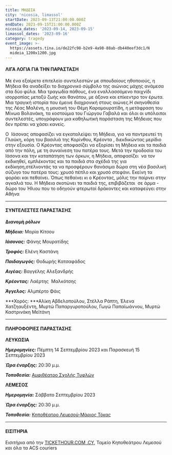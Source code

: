 ```yaml
---
title: ΜΗΔΕΙΑ
city: 'nicosia, limassol'
startDate: 2023-09-13T21:00:00.000Z
endDate: 2023-09-15T21:00:00.000Z
nicosia_dates: '2023-09-14, 2023-09-15'
limassol_dates: '2023-09-16'
category: tragedy
event_image: >-
  https://assets.tina.io/de22fc98-b2e9-4a98-88ab-db440eef3dc1/Ν
  mideia_1200x1200.jpg
---
```


#### ΛΙΓΑ ΛΟΓΙΑ ΓΙΑ ΤΗΝ ΠΑΡΑΣΤΑΣΗ

Με ένα εξαίρετο επιτελείο συντελεστών με σπουδαίους ηθοποιούς, η Μήδεια
θα αναδείξει το διαχρονικό σύμβολο της αιώνιας μάχης ανάμεσα στα δύο φύλα. Μια τραγωδία πάθους, ένα εναλλασσόμενο παιχνίδι ισορροπίας μεταξύ ζωής και θανάτου, με άξονα και επίκεντρο τον έρωτα.  Μια τραγική ιστορία που έμεινε διαχρονική στους αιώνες.Η σκηνοθεσία της Λέας Μαλένη, η μουσική του Θέμη Καραμουρατίδη, η
μετάφραση του Μίνωα Βολανάκη, τα κοστούμια του Γιώργου Γαβαλά και όλοι οι
υπόλοιποι συντελεστές, υπογράφουν μια καθηλωτική παράσταση της Μήδειας που δεν
πρέπει να χάσει κανείς.

Ο  Ιάσονας αποφασίζει να εγκαταλείψει τη Μήδεια, για να παντρευτεί τη Γλαύκη, κόρη του βασιλιά της Κορίνθου, Κρέοντα , διεκδικώντας μερίδιο στην εξουσία. Ο Κρέοντας αποφασίζει να εξορίσει τη Μήδεια και τα παιδιά από την πόλη, με τη συναίνεση του πατέρα τους. Μετά την προδοσία του Ιάσονα και την καταπάτηση των όρκων, η Μήδεια, αποφασίζει  να τον εκδικηθεί, εμπλέκοντας και τα παιδιά στα σχέδιά της για εκδίκηση,στέλνοντάς τα να προσφέρουν θανάσιμα δώρα στη νέα βασιλική σύζυγο του πατέρα τους: χρυσό πέπλο και χρυσό στεφάνι. Εκείνη τα φοράει και πεθαίνει. Όπως πεθαίνει κι ο Κρέοντας, μόλις την παίρνει στην αγκαλιά του. Η Μήδεια σκοτώνει τα παιδιά της, επιβιβάζεται  σε άρμα - δώρο του Ήλιου που το οδηγούν φτερωτοί δράκοντες και καταφεύγει στην Αθήνα

***

#### ΣΥΝΤΕΛΕΣΤΕΣ ΠΑΡΑΣΤΑΣΗΣ

**Διανομή ρόλων**

***Μήδεια:*** Μαρία Κίτσου

***Ιάσονας:*** Φάνης Μουρατίδης

***Τροφός:*** Ελένη Καστάνη

***Παιδαγωγός:*** Θοδωρής Κατσαφάδος

***Αιγέας:*** Βαγγέλης Αλεξανδρής

***Κρέοντας:*** Λαέρτης  Μαλκότσης

***Άγγελος:*** Αλμπέρτο Φάις

\*\*\*Χορός: \*\*\*Αλίκη Αβδελοπούλου, Στέλλα Ράπτη, Έλενα Χατζηαυξέντη, Μυρτώ Παπαργυροπούλου, Γωγώ Παπαϊωάννου, Μυρτώ Καστρινάκη Μεϊτάνη

***

#### ΠΛΗΡΟΦΟΡΙΕΣ ΠΑΡΑΣΤΑΣΗΣ

**ΛΕΥΚΩΣΙΑ**

***Ημερομηνίες:*** Πέμπτη 14 Σεπτεμβρίου 2023 και Παρασκευή 15 Σεπτεμβρίου 2023

***Ώρα έναρξης:*** 20:30 μ.μ.

***Τοποθεσία:*** [Αμφιθέατρο Σχολής Τυφλών](https://www.google.com/maps/place/%CE%91%CE%BC%CF%86%CE%B9%CE%B8%CE%AD%CE%B1%CF%84%CF%81%CE%BF+%CE%A3%CF%87%CE%BF%CE%BB%CE%AE%CF%82+%CE%A4%CF%85%CF%86%CE%BB%CF%8E%CE%BD+\(%CE%9C%CE%B1%CE%BA%CE%B1%CF%81%CE%AF%CE%BF%CF%85+%CE%93'\)/@35.1502781,33.3530564,17.1z/data=!3m1!4b1!4m6!3m5!1s0x14de19f1677fe7ff:0x14884fe0e5cf204d!8m2!3d35.1502737!4d33.3556313!16s%2Fg%2F11c54g0v_3?entry=ttu)

**ΛΕΜΕΣΟΣ**

***Ημερομηνία:*** Σάββατο Σεπτεμβρίου 2023

***Ώρα έναρξης:*** 20:30 μ.μ.

***Τοποθεσία:*** [Κηποθέατρο Λεμεσού-Μάριος Τόκας](https://www.google.com/maps/place/Municipal+Open+Air+Theater,+Lord+Byron+14,+Limassol,+Cyprus/@34.6831253,33.0532077,17.78z/data=!4m9!1m2!2m1!1zzrrOt8-Azr_OuM61zrHPhM-Bzr8gzrvOtc68zrXPg86_z4U!3m5!1s0x14e73315956d183f:0xd12f518bff0fa34a!8m2!3d34.6837781!4d33.0550723!16s%2Fg%2F11bw1_mlgx?entry=ttu)

***

#### ΕΙΣΙΤΗΡΙΑ

Εισιτήρια από την	[TICKETHOUR.COM .CY](https://shop.tickethour.com/showEventInformation.html?idEvent=4315), Ταμείο Κηποθεάτρου Λεμεσού και όλα τα ACS couriers

